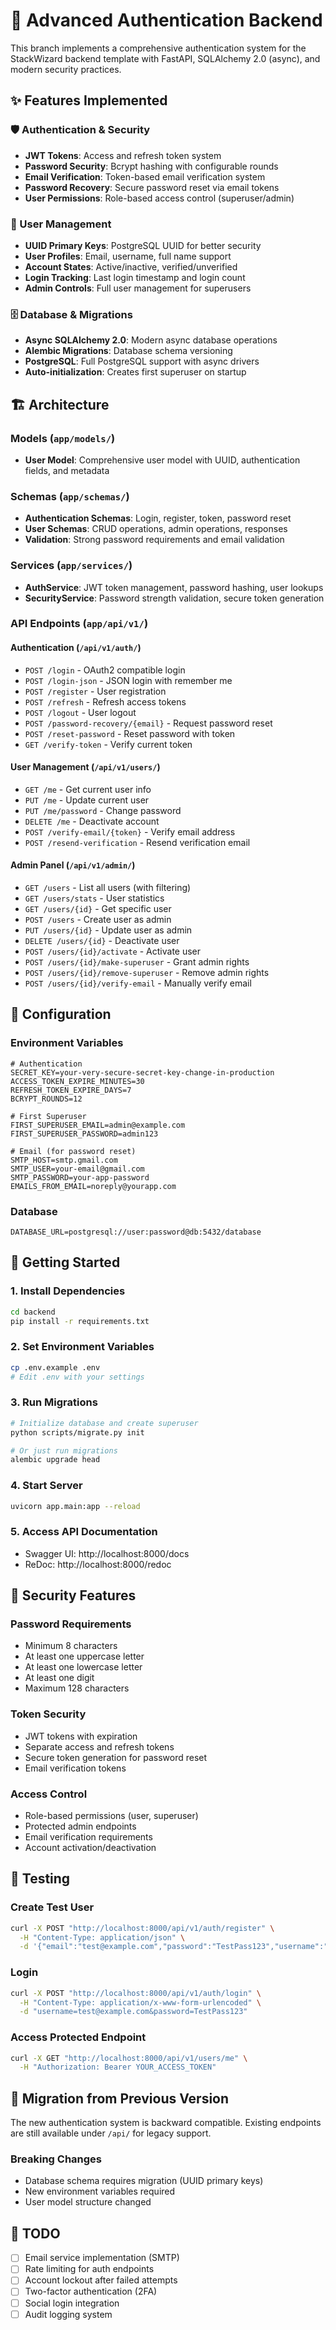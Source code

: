 # 🔐 Advanced Authentication Backend

This branch implements a comprehensive authentication system for the StackWizard backend template with FastAPI, SQLAlchemy 2.0 (async), and modern security practices.

## ✨ Features Implemented

### 🛡️ Authentication & Security
- **JWT Tokens**: Access and refresh token system
- **Password Security**: Bcrypt hashing with configurable rounds
- **Email Verification**: Token-based email verification system
- **Password Recovery**: Secure password reset via email tokens
- **User Permissions**: Role-based access control (superuser/admin)

### 👤 User Management
- **UUID Primary Keys**: PostgreSQL UUID for better security
- **User Profiles**: Email, username, full name support
- **Account States**: Active/inactive, verified/unverified
- **Login Tracking**: Last login timestamp and login count
- **Admin Controls**: Full user management for superusers

### 🗄️ Database & Migrations
- **Async SQLAlchemy 2.0**: Modern async database operations
- **Alembic Migrations**: Database schema versioning
- **PostgreSQL**: Full PostgreSQL support with async drivers
- **Auto-initialization**: Creates first superuser on startup

## 🏗️ Architecture

### Models (`app/models/`)
- **User Model**: Comprehensive user model with UUID, authentication fields, and metadata

### Schemas (`app/schemas/`)
- **Authentication Schemas**: Login, register, token, password reset
- **User Schemas**: CRUD operations, admin operations, responses
- **Validation**: Strong password requirements and email validation

### Services (`app/services/`)
- **AuthService**: JWT token management, password hashing, user lookups
- **SecurityService**: Password strength validation, secure token generation

### API Endpoints (`app/api/v1/`)

#### Authentication (`/api/v1/auth/`)
- `POST /login` - OAuth2 compatible login
- `POST /login-json` - JSON login with remember me
- `POST /register` - User registration
- `POST /refresh` - Refresh access tokens
- `POST /logout` - User logout
- `POST /password-recovery/{email}` - Request password reset
- `POST /reset-password` - Reset password with token
- `GET /verify-token` - Verify current token

#### User Management (`/api/v1/users/`)
- `GET /me` - Get current user info
- `PUT /me` - Update current user
- `PUT /me/password` - Change password
- `DELETE /me` - Deactivate account
- `POST /verify-email/{token}` - Verify email address
- `POST /resend-verification` - Resend verification email

#### Admin Panel (`/api/v1/admin/`)
- `GET /users` - List all users (with filtering)
- `GET /users/stats` - User statistics
- `GET /users/{id}` - Get specific user
- `POST /users` - Create user as admin
- `PUT /users/{id}` - Update user as admin
- `DELETE /users/{id}` - Deactivate user
- `POST /users/{id}/activate` - Activate user
- `POST /users/{id}/make-superuser` - Grant admin rights
- `POST /users/{id}/remove-superuser` - Remove admin rights
- `POST /users/{id}/verify-email` - Manually verify email

## 🔧 Configuration

### Environment Variables
```env
# Authentication
SECRET_KEY=your-very-secure-secret-key-change-in-production
ACCESS_TOKEN_EXPIRE_MINUTES=30
REFRESH_TOKEN_EXPIRE_DAYS=7
BCRYPT_ROUNDS=12

# First Superuser
FIRST_SUPERUSER_EMAIL=admin@example.com
FIRST_SUPERUSER_PASSWORD=admin123

# Email (for password reset)
SMTP_HOST=smtp.gmail.com
SMTP_USER=your-email@gmail.com
SMTP_PASSWORD=your-app-password
EMAILS_FROM_EMAIL=noreply@yourapp.com
```

### Database
```env
DATABASE_URL=postgresql://user:password@db:5432/database
```

## 🚀 Getting Started

### 1. Install Dependencies
```bash
cd backend
pip install -r requirements.txt
```

### 2. Set Environment Variables
```bash
cp .env.example .env
# Edit .env with your settings
```

### 3. Run Migrations
```bash
# Initialize database and create superuser
python scripts/migrate.py init

# Or just run migrations
alembic upgrade head
```

### 4. Start Server
```bash
uvicorn app.main:app --reload
```

### 5. Access API Documentation
- Swagger UI: http://localhost:8000/docs
- ReDoc: http://localhost:8000/redoc

## 🔐 Security Features

### Password Requirements
- Minimum 8 characters
- At least one uppercase letter
- At least one lowercase letter  
- At least one digit
- Maximum 128 characters

### Token Security
- JWT tokens with expiration
- Separate access and refresh tokens
- Secure token generation for password reset
- Email verification tokens

### Access Control
- Role-based permissions (user, superuser)
- Protected admin endpoints
- Email verification requirements
- Account activation/deactivation

## 🧪 Testing

### Create Test User
```bash
curl -X POST "http://localhost:8000/api/v1/auth/register" \
  -H "Content-Type: application/json" \
  -d '{"email":"test@example.com","password":"TestPass123","username":"testuser"}'
```

### Login
```bash
curl -X POST "http://localhost:8000/api/v1/auth/login" \
  -H "Content-Type: application/x-www-form-urlencoded" \
  -d "username=test@example.com&password=TestPass123"
```

### Access Protected Endpoint
```bash
curl -X GET "http://localhost:8000/api/v1/users/me" \
  -H "Authorization: Bearer YOUR_ACCESS_TOKEN"
```

## 🔄 Migration from Previous Version

The new authentication system is backward compatible. Existing endpoints are still available under `/api/` for legacy support.

### Breaking Changes
- Database schema requires migration (UUID primary keys)
- New environment variables required
- User model structure changed

## 📝 TODO
- [ ] Email service implementation (SMTP)
- [ ] Rate limiting for auth endpoints
- [ ] Account lockout after failed attempts
- [ ] Two-factor authentication (2FA)
- [ ] Social login integration
- [ ] Audit logging system
